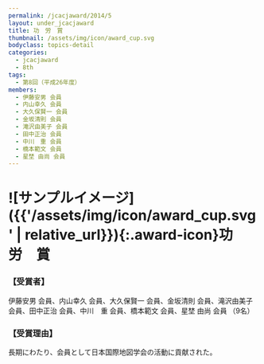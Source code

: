 ```yaml
---
permalink: /jcacjaward/2014/5
layout: under_jcacjaward
title: 功　労　賞
thumbnail: /assets/img/icon/award_cup.svg
bodyclass: topics-detail
categories:
  - jcacjaward
  - 8th
tags:
  - 第8回（平成26年度）
members:
  - 伊藤安男 会員
  - 内山幸久 会員
  - 大久保賢一 会員
  - 金坂清則 会員
  - 滝沢由美子 会員
  - 田中正治 会員
  - 中川　重 会員
  - 橋本範文 会員
  - 星埜 由尚 会員
---
```


# ![サンプルイメージ]({{'/assets/img/icon/award_cup.svg' | relative_url}}){:.award-icon}功　労　賞

### 【受賞者】

伊藤安男 会員、内山幸久 会員、大久保賢一 会員、金坂清則 会員、滝沢由美子 会員、田中正治 会員、中川　重 会員、橋本範文 会員、星埜 由尚 会員 （9名）

### 【受賞理由】

長期にわたり、会員として日本国際地図学会の活動に貢献された。
